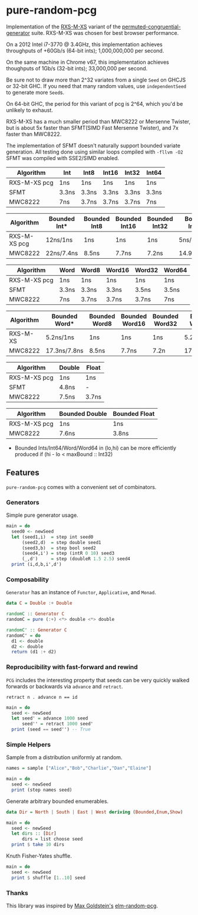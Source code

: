 # pure-random-pcg

Implementation of the [RXS-M-XS](https://en.wikipedia.org/wiki/Permuted_congruential_generator#Variants) variant of the [permuted-congruential-generator](https://en.wikipedia.org/wiki/Permuted_congruential_generator) suite. RXS-M-XS was chosen for best browser performance.

On a 2012 Intel i7-3770 @ 3.4GHz, this implementation achieves throughputs of +60Gb/s (64-bit ints); 1,000,000,000 per second.

On the same machine in Chrome v67, this implementation achieves thoughputs of 1Gb/s (32-bit ints); 33,000,000 per second.

Be sure not to draw more than 2^32 variates from a single `Seed` on GHCJS or 32-bit GHC. If you need that many random values, use `independentSeed` to generate more `Seed`s.

On 64-bit GHC, the period for this variant of pcg is 2^64, which you'd be unlikely to exhaust.

RXS-M-XS has a much smaller period than MWC8222 or Mersenne Twister, but is about 5x faster than SFMT(SIMD Fast Mersenne Twister), and 7x faster than MWC8222. 

The implementation of SFMT doesn't naturally support bounded variate generation. All testing done using similar loops compiled with `-fllvm -O2` SFMT was compiled with SSE2/SIMD enabled.

| Algorithm    | Int   | Int8  | Int16 | Int32 | Int64 |
| ------------ | ----- | ----- | ----- | ----- | ----- | 
| RXS-M-XS pcg | 1ns   | 1ns   | 1ns   | 1ns   | 1ns   | 
| SFMT         | 3.3ns | 3.3ns | 3.3ns | 3.3ns | 3.3ns |
| MWC8222      | 7ns   | 3.7ns | 3.7ns | 3.7ns | 7ns   |


| Algorithm    | Bounded Int* | Bounded Int8 | Bounded Int16 | Bounded Int32 | Bounded Int64* |
| ------------ | ------------ | ------------ | ------------- | ------------- | -------------- |
| RXS-M-XS pcg | 12ns/1ns     | 1ns          | 1ns           | 1ns           | 5ns/1ns        |
| MWC8222      | 22ns/7.4ns   | 8.5ns        | 7.7ns         | 7.2ns         | 14.9ns/7.4ns   |

| Algorithm    | Word  | Word8 | Word16 | Word32 | Word64 |
| ------------ | ----- | ----- | ------ | ------ | ------ |
| RXS-M-XS pcg | 1ns   | 1ns   | 1ns    | 1ns    | 1ns    |
| SFMT         | 3.3ns | 3.3ns | 3.3ns  | 3.5ns  | 3.5ns  |
| MWC8222      | 7ns   | 3.7ns | 3.7ns  | 3.7ns  | 7ns    |

| Algorithm    | Bounded Word* | Bounded Word8 | Bounded Word16 | Bounded Word32 | Bounded Word64* |
| ------------ | ------------- | ------------- | -------------- | -------------- | --------------- |
| RXS-M-XS     | 5.2ns/1ns     | 1ns           | 1ns            | 1ns            | 5.2ns/1ns       |
| MWC8222      | 17.3ns/7.8ns  | 8.5ns         | 7.7ns          | 7.2n           | 17.3ns/7.3ns    |

| Algorithm    | Double | Float | 
| ------------ | ------ | ----- | 
| RXS-M-XS pcg | 1ns    | 1ns   |
| SFMT         | 4.8ns  | -     |
| MWC8222      | 7.5ns  | 3.7ns |

| Algorithm    | Bounded Double | Bounded Float |
| ------------ | -------------- | ------------- |
| RXS-M-XS pcg | 1ns            | 1ns           |
| MWC8222      | 7.6ns          | 3.8ns         |

* Bounded Ints/Int64/Word/Word64 in (lo,hi) can be more efficiently produced if (hi - lo < maxBound :: Int32)

## Features

`pure-random-pcg` comes with a convenient set of combinators.

### Generators 

Simple pure generator usage.

```haskell
main = do
  seed0 <- newSeed
  let (seed1,i)  = step int seed0
      (seed2,d)  = step double seed1
      (seed3,b)  = step bool seed2
      (seed4,i') = step (intR 0 10) seed3
      (_,d')     = step (doubleR 1.5 2.5) seed4
  print (i,d,b,i',d')
```

### Composability

`Generator` has an instance of `Functor`, `Applicative`, and `Monad`.

```haskell
data C = Double :+ Double

randomC :: Generator C
randomC = pure (:+) <*> double <*> double

randomC' :: Generator C
randomC' = do
  d1 <- double
  d2 <- double
  return (d1 :+ d2)
```

### Reproducibility with fast-forward and rewind 

`PCG` includes the interesting property that seeds can be very quickly walked forwards or backwards via `advance` and `retract`.

```retract n . advance n == id```

```haskell
main = do
  seed <- newSeed
  let seed' = advance 1000 seed
      seed'' = retract 1000 seed'
  print (seed == seed'') -- True
```

### Simple Helpers

Sample from a distribution uniformly at random.

```haskell
names = sample ["Alice","Bob","Charlie","Dan","Elaine"]

main = do
  seed <- newSeed
  print (step names seed)
```

Generate arbitrary bounded enumerables.

```haskell
data Dir = North | South | East | West deriving (Bounded,Enum,Show)

main = do
  seed <- newSeed
  let dirs :: [Dir]
      dirs = list choose seed
  print $ take 10 dirs
```

Knuth Fisher-Yates shuffle.

```haskell
main = do
  seed <- newSeed
  print $ shuffle [1..10] seed
```

### Thanks

This library was inspired by [Max Goldstein's](https://github.com/mgold) [elm-random-pcg](https://github.com/mgold/elm-random-pcg).
